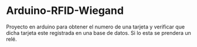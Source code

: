 # Arduino-RFID-Wiegand
Proyecto en arduino para obtener el numero de una tarjeta y verificar que dicha tarjeta este registrada en una base de datos. Si lo esta se prendera un relé.
